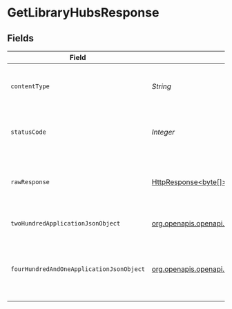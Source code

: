 # GetLibraryHubsResponse


## Fields

| Field                                                                                                                              | Type                                                                                                                               | Required                                                                                                                           | Description                                                                                                                        |
| ---------------------------------------------------------------------------------------------------------------------------------- | ---------------------------------------------------------------------------------------------------------------------------------- | ---------------------------------------------------------------------------------------------------------------------------------- | ---------------------------------------------------------------------------------------------------------------------------------- |
| `contentType`                                                                                                                      | *String*                                                                                                                           | :heavy_check_mark:                                                                                                                 | HTTP response content type for this operation                                                                                      |
| `statusCode`                                                                                                                       | *Integer*                                                                                                                          | :heavy_check_mark:                                                                                                                 | HTTP response status code for this operation                                                                                       |
| `rawResponse`                                                                                                                      | [HttpResponse<byte[]>](https://docs.oracle.com/en/java/javase/11/docs/api/java.net.http/java/net/http/HttpResponse.html)           | :heavy_check_mark:                                                                                                                 | Raw HTTP response; suitable for custom response parsing                                                                            |
| `twoHundredApplicationJsonObject`                                                                                                  | [org.openapis.openapi.models.operations.GetLibraryHubsResponseBody](../../models/operations/GetLibraryHubsResponseBody.md)         | :heavy_minus_sign:                                                                                                                 | The hubs specific to the library                                                                                                   |
| `fourHundredAndOneApplicationJsonObject`                                                                                           | [org.openapis.openapi.models.operations.GetLibraryHubsHubsResponseBody](../../models/operations/GetLibraryHubsHubsResponseBody.md) | :heavy_minus_sign:                                                                                                                 | Unauthorized - Returned if the X-Plex-Token is missing from the header or query.                                                   |